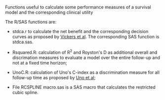 Functions useful to calculate some performance measures of a survival model and the corresponding clinical utility

The R/SAS functions are:

+ stdca.r to calculate the net benefit and the corresponding decision curves as proposed by [Vickers et al](https://www.mskcc.org/departments/epidemiology-biostatistics/biostatistics/decision-curve-analysis). The corresponding SAS function is stdca.sas.

+ Rsquared.R: calculation of R<sup>2</sup> and Royston's D as additional overall and discrimation measures to evaluate a model over the entire follow-up and not at a fixed time horizon;

+ UnoC.R: calculation of Uno's C-index as a discrimination measure for all follow-up time as proposed by [Uno et al](https://www.ncbi.nlm.nih.gov/pmc/articles/PMC3079915/);

+ File RCSPLINE macro.sas is a SAS macro that calculates the restricted cubic spline.







